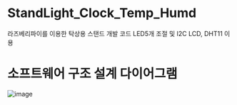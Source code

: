 # StandLight_Clock_Temp_Humd
라즈베리파이를 이용한 탁상용 스탠드 개발 코드
LED5개 조절 및 I2C LCD, DHT11 이용

# 소프트웨어 구조 설계 다이어그램

![image](https://user-images.githubusercontent.com/113006092/190333658-26c24498-3d92-4d5a-85f9-639b49208463.png)